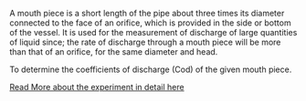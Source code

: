 A mouth piece is a short length of the pipe about three times its diameter connected to the face of an orifice, which is provided in the side or bottom of the vessel. It is used for the measurement of discharge of large quantities of liquid since; the rate of discharge through a mouth piece will be more than that of an orifice, for the same diameter and head. 

To determine the coefficients of discharge (Cod) of the given mouth piece. 

[Read More about the experiment in detail here](docs/4.Mouthpieces.pdf)
